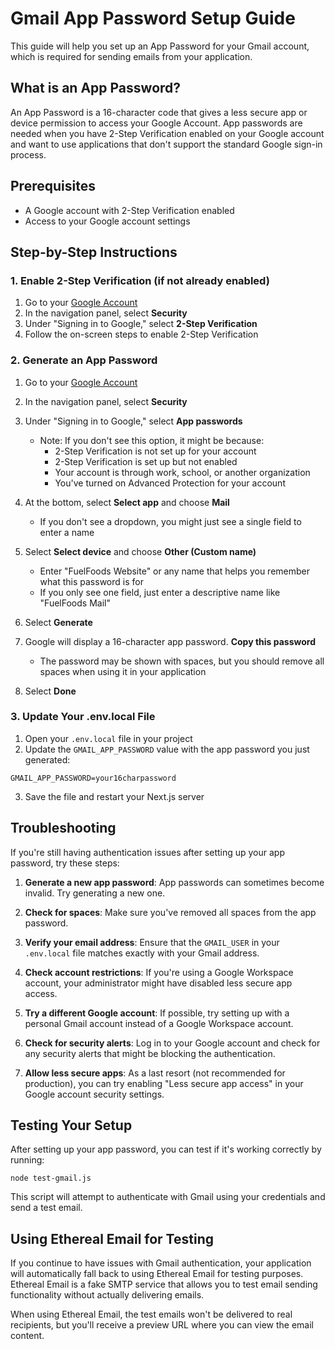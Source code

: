 # Gmail App Password Setup Guide

This guide will help you set up an App Password for your Gmail account, which is required for sending emails from your application.

## What is an App Password?

An App Password is a 16-character code that gives a less secure app or device permission to access your Google Account. App passwords are needed when you have 2-Step Verification enabled on your Google account and want to use applications that don't support the standard Google sign-in process.

## Prerequisites

- A Google account with 2-Step Verification enabled
- Access to your Google account settings

## Step-by-Step Instructions

### 1. Enable 2-Step Verification (if not already enabled)

1. Go to your [Google Account](https://myaccount.google.com/)
2. In the navigation panel, select **Security**
3. Under "Signing in to Google," select **2-Step Verification**
4. Follow the on-screen steps to enable 2-Step Verification

### 2. Generate an App Password

1. Go to your [Google Account](https://myaccount.google.com/)
2. In the navigation panel, select **Security**
3. Under "Signing in to Google," select **App passwords**
   - Note: If you don't see this option, it might be because:
     - 2-Step Verification is not set up for your account
     - 2-Step Verification is set up but not enabled
     - Your account is through work, school, or another organization
     - You've turned on Advanced Protection for your account

4. At the bottom, select **Select app** and choose **Mail**
   - If you don't see a dropdown, you might just see a single field to enter a name
   
5. Select **Select device** and choose **Other (Custom name)**
   - Enter "FuelFoods Website" or any name that helps you remember what this password is for
   - If you only see one field, just enter a descriptive name like "FuelFoods Mail"

6. Select **Generate**

7. Google will display a 16-character app password. **Copy this password**
   - The password may be shown with spaces, but you should remove all spaces when using it in your application

8. Select **Done**

### 3. Update Your .env.local File

1. Open your `.env.local` file in your project
2. Update the `GMAIL_APP_PASSWORD` value with the app password you just generated:

```
GMAIL_APP_PASSWORD=your16charpassword
```

3. Save the file and restart your Next.js server

## Troubleshooting

If you're still having authentication issues after setting up your app password, try these steps:

1. **Generate a new app password**: App passwords can sometimes become invalid. Try generating a new one.

2. **Check for spaces**: Make sure you've removed all spaces from the app password.

3. **Verify your email address**: Ensure that the `GMAIL_USER` in your `.env.local` file matches exactly with your Gmail address.

4. **Check account restrictions**: If you're using a Google Workspace account, your administrator might have disabled less secure app access.

5. **Try a different Google account**: If possible, try setting up with a personal Gmail account instead of a Google Workspace account.

6. **Check for security alerts**: Log in to your Google account and check for any security alerts that might be blocking the authentication.

7. **Allow less secure apps**: As a last resort (not recommended for production), you can try enabling "Less secure app access" in your Google account security settings.

## Testing Your Setup

After setting up your app password, you can test if it's working correctly by running:

```
node test-gmail.js
```

This script will attempt to authenticate with Gmail using your credentials and send a test email.

## Using Ethereal Email for Testing

If you continue to have issues with Gmail authentication, your application will automatically fall back to using Ethereal Email for testing purposes. Ethereal Email is a fake SMTP service that allows you to test email sending functionality without actually delivering emails.

When using Ethereal Email, the test emails won't be delivered to real recipients, but you'll receive a preview URL where you can view the email content. 